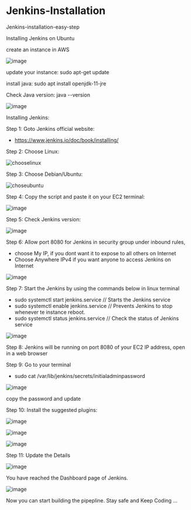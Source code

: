 # Jenkins-Installation
Jenkins-installation-easy-step

Installing Jenkins on Ubuntu

create an instance in AWS

![image](https://github.com/sanjukuruvilla/Jenkins-Installation/assets/57086804/b04202c6-e84e-41f1-afff-a9b420b1e5f2)

update your instance:
sudo apt-get update

install java: 
sudo apt install openjdk-11-jre

Check Java version:
java --version

![image](https://github.com/sanjukuruvilla/Jenkins-Installation/assets/57086804/5c1c79ff-ca0f-40dd-9f8a-8267e14abf23)

Installing Jenkins:

Step 1: Goto Jenkins official website:
        
- https://www.jenkins.io/doc/book/installing/

Step 2: Choose Linux:
       
![chooselinux](https://github.com/sanjukuruvilla/Jenkins-Installation/assets/57086804/d3afcbf8-d429-4689-b7a1-36568529f993)

Step 3: Choose Debian/Ubuntu:
        
![choseubuntu](https://github.com/sanjukuruvilla/Jenkins-Installation/assets/57086804/7bbe1f9a-508c-42c7-8270-53fb5e16a0b6)
        
Step 4: Copy the script and paste it on your EC2 terminal:

![image](https://github.com/sanjukuruvilla/Jenkins-Installation/assets/57086804/fe405bff-c2c4-44e1-8a24-ddfd88202dc7)
        
Step 5: Check Jenkins version:

![image](https://github.com/sanjukuruvilla/Jenkins-Installation/assets/57086804/389438e7-8688-40c4-a9a0-e3b004e45d42)
        
Step 6: Allow port 8080 for Jenkins in security group under inbound rules, 

- choose My IP, if you dont want it to expose to all others on Internet
- Choose Anywhere IPv4 if you want anyone to access Jenkins on Internet
        
![image](https://github.com/sanjukuruvilla/Jenkins-Installation/assets/57086804/7a65838c-a99b-4466-a8c1-4c31417e87bf)

Step 7: Start the Jenkins by using the commands below in linux terminal

- sudo systemctl start jenkins.service  // Starts the Jenkins service
- sudo systemctl enable jenkins.service // Prevents Jenkins to stop whenever te instance reboot.
- sudo systemctl status jenkins.service // Check the status of Jenkins service
        
![image](https://github.com/sanjukuruvilla/Jenkins-Installation/assets/57086804/75ec1718-92fb-4a34-af3c-4e483acc44c8)
        
Step 8: Jenkins will be running on port 8080 of your EC2 IP address, open in a web browser

Step 9: Go to your terminal

- sudo cat /var/lib/jenkins/secrets/initialadminpassword
       
![image](https://github.com/sanjukuruvilla/Jenkins-Installation/assets/57086804/1f6bb140-3824-45e0-9160-254cec2437b9)

copy the password and update
        
Step 10: Install the suggested plugins:

![image](https://github.com/sanjukuruvilla/Jenkins-Installation/assets/57086804/91a442e8-2c94-4ff1-b3ed-1f4a8cdfd506)

![image](https://github.com/sanjukuruvilla/Jenkins-Installation/assets/57086804/c77e61ad-6f9a-4bd0-a2ad-34beea24e780)

![image](https://github.com/sanjukuruvilla/Jenkins-Installation/assets/57086804/30ea87fd-0132-45d8-a1a8-5fc72b55491c)
        
Step 11: Update the Details

![image](https://github.com/sanjukuruvilla/Jenkins-Installation/assets/57086804/2bf29f9d-485b-4936-a909-36c55fc2e752)

You have reached the Dashboard page of Jenkins.

![image](https://github.com/sanjukuruvilla/Jenkins-Installation/assets/57086804/ae1f0987-78fd-422c-865b-0869e7edab36)

Now you can start building the pipepline. 
Stay safe and Keep Coding ...




